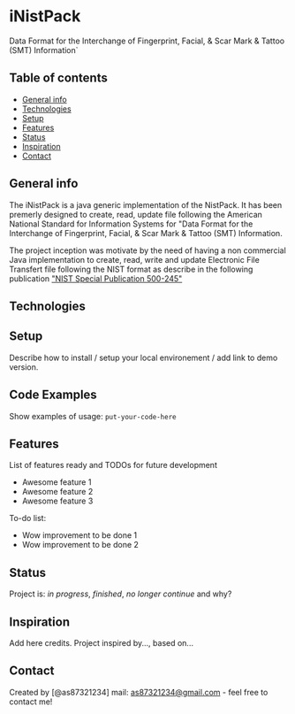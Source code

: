 # iNistPack

Data Format for the Interchange of Fingerprint, Facial, &amp; Scar Mark &amp; Tattoo (SMT) Information`

## Table of contents
* [General info](#general-info)
* [Technologies](#technologies)
* [Setup](#setup)
* [Features](#features)
* [Status](#status)
* [Inspiration](#inspiration)
* [Contact](#contact)

## General info


The iNistPack is a java generic implementation of the NistPack. It has been premerly designed to create, read, update file following the American National Standard for Information Systems for "Data Format for the Interchange of Fingerprint, Facial, &amp; Scar Mark &amp; Tattoo (SMT) Information.

The project inception was motivate by the need of having a non commercial Java implementation to create, read, write and update Electronic File Transfert file following the NIST format as describe in the following publication ["NIST Special Publication 500-245"](https://www.nist.gov/system/files/documents/itl/ansi/sp500-245-a16.pdf)

## Technologies

## Setup
Describe how to install / setup your local environement / add link to demo version.

## Code Examples
Show examples of usage:
`put-your-code-here`

## Features
List of features ready and TODOs for future development
* Awesome feature 1
* Awesome feature 2
* Awesome feature 3

To-do list:
* Wow improvement to be done 1
* Wow improvement to be done 2

## Status
Project is: _in progress_, _finished_, _no longer continue_ and why?

## Inspiration
Add here credits. Project inspired by..., based on...

## Contact
Created by [@as87321234]  mail: as87321234@gmail.com  - feel free to contact me!

